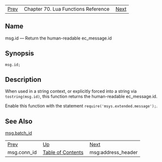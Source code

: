 |     |     |     |
| --- | --- | --- |
| [Prev](lua.ref.msg.conn_id)  | Chapter 70. Lua Functions Reference |  [Next](lua.ref.msg_address_header) |

<a name="lua.ref.msg.id"></a>
## Name

msg.id — Return the human-readable ec_message.id

<a name="idp16619408"></a>
## Synopsis

`msg.id;`

<a name="idp16621648"></a>
## Description

When used in a string context, or explicitly forced into a string via `tostring(msg.id)`, this function returns the human-readable ec_message.id.

Enable this function with the statement `require('msys.extended.message');`.

<a name="idp16624976"></a>
## See Also

[msg.batch_id](lua.ref.msg.batch_id "msg.batch_id")

|     |     |     |
| --- | --- | --- |
| [Prev](lua.ref.msg.conn_id)  | [Up](lua.function.details) |  [Next](lua.ref.msg_address_header) |
| msg.conn_id  | [Table of Contents](index) |  msg:address_header |

